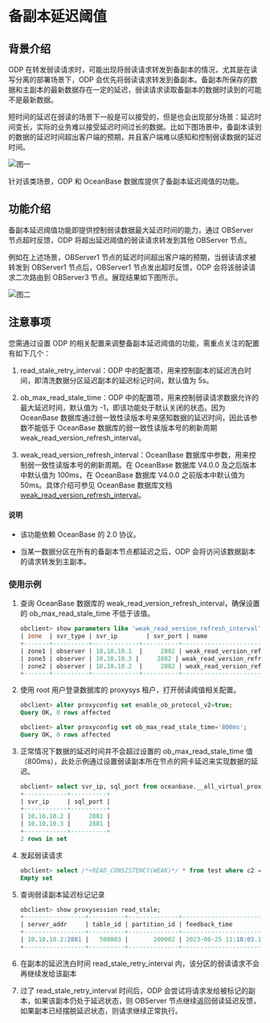 # 备副本延迟阈值

## 背景介绍

ODP 在转发弱读请求时，可能出现将弱读请求转发到备副本的情况，尤其是在读写分离的部署场景下，ODP 会优先将弱读请求转发到备副本。备副本所保存的数据和主副本的最新数据存在一定的延迟，弱读请求读取备副本的数据时读到的可能不是最新数据。

短时间的延迟在弱读的场景下一般是可以接受的，但是也会出现部分场景：延迟时间变长，实际的业务难以接受延迟时间过长的数据。比如下图场景中，备副本读到的数据的延迟时间超出客户端的预期，并且客户端难以感知和控制弱读数据的延迟时间。

![图一](https://obbusiness-private.oss-cn-shanghai.aliyuncs.com/doc/img/odp/V4.2.0/zh-CN/600.data-routing/600.follower-latency-threshold-01.png)

针对该类场景，ODP 和 OceanBase 数据库提供了备副本延迟阈值的功能。

## 功能介绍

备副本延迟阈值功能即提供控制弱读数据最大延迟时间的能力，通过 OBServer 节点超时反馈，ODP 将超出延迟阈值的弱读请求转发到其他 OBServer 节点。

例如在上述场景，OBServer1 节点的延迟时间超出客户端的预期，当弱读请求被转发到 OBServer1 节点后，OBServer1 节点发出超时反馈，ODP 会将该弱读请求二次路由到 OBServer3 节点。展现结果如下图所示。

![图二](https://obbusiness-private.oss-cn-shanghai.aliyuncs.com/doc/img/odp/V4.2.0/zh-CN/600.data-routing/600.follower-latency-threshold-02.png)

## 注意事项

您需通过设置 ODP 的相关配置来调整备副本延迟阈值的功能，需重点关注的配置有如下几个：

1. read_stale_retry_interval：ODP 中的配置项，用来控制副本的延迟洗白时间，即清洗数据分区延迟副本的延迟标记时间，默认值为 5s。

2. ob_max_read_stale_time：ODP 中的配置项，用来控制弱读请求数据允许的最大延迟时间，默认值为 -1，即该功能处于默认关闭的状态。因为 OceanBase 数据库通过弱一致性读版本号来感知数据的延迟时间，因此该参数不能低于 OceanBase 数据库的弱一致性读版本号的刷新周期 weak_read_version_refresh_interval。

3. weak_read_version_refresh_interval：OceanBase 数据库中参数，用来控制弱一致性读版本号的刷新周期。在 OceanBase 数据库 V4.0.0  及之后版本中默认值为 100ms，在 OceanBase 数据库 V4.0.0 之前版本中默认值为 50ms。具体介绍可参见 OceanBase 数据库文档 [weak_read_version_refresh_interval](https://www.oceanbase.com/docs/enterprise-oceanbase-database-cn-10000000001702121)。

<main id="notice" type='explain'>
   <h4>说明</h4>
   <ul>
   <li>
   <p>该功能依赖 OceanBase 的 2.0 协议。</p>
   </li>
   <li>
   <p>当某一数据分区在所有的备副本节点都延迟之后，ODP 会将访问该数据副本的请求转发到主副本。</p>
   </li>
   </ul>
</main>

### 使用示例

1. 查询 OceanBase 数据库的 weak_read_version_refresh_interval，确保设置的 ob_max_read_stale_time 不低于该值。

   ```sql
   obclient> show parameters like 'weak_read_version_refresh_interval';
   | zone  | svr_type | svr_ip        | svr_port | name                               | data_type | value | info                                                                       | section  | scope   | source  | edit_level        |
   +-------+----------+-------------+----------+------------------------------------+-----------+-------+----------------------------------------------------------------------------+----------+---------+---------+-------------------+
   | zone1 | observer | 10.10.10.1  |     2882 | weak_read_version_refresh_interval | NULL      | 100ms | the time interval to refresh cluster weak read version Range: [50ms, +∞)   | OBSERVER | CLUSTER | DEFAULT | DYNAMIC_EFFECTIVE |
   | zone3 | observer | 10.10.10.3 |     2882 | weak_read_version_refresh_interval | NULL      | 100ms | the time interval to refresh cluster weak read version Range: [50ms, +∞)   | OBSERVER | CLUSTER | DEFAULT | DYNAMIC_EFFECTIVE |
   | zone2 | observer | 10.10.10.2  |     2882 | weak_read_version_refresh_interval | NULL      | 100ms | the time interval to refresh cluster weak read version Range: [50ms, +∞)   | OBSERVER | CLUSTER | DEFAULT | DYNAMIC_EFFECTIVE |
   +-------+----------+-------------+----------+------------------------------------+-----------+-------+----------------------------------------------------------------------------+----------+---------+---------+-------------------+
   ```

2. 使用 root 用户登录数据库的 proxysys 租户，打开弱读阈值相关配置。

   ```sql
   obclient> alter proxyconfig set enable_ob_protocol_v2=true;
   Query OK, 0 rows affected

   obclient> alter proxyconfig set ob_max_read_stale_time='800ms';
   Query OK, 0 rows affected
   ```

3. 正常情况下数据的延迟时间并不会超过设置的 ob_max_read_stale_time 值（800ms），此处示例通过设置弱读副本所在节点的网卡延迟来实现数据的延迟。

   ```sql
   obclient> select svr_ip, sql_port from oceanbase.__all_virtual_proxy_schema where tenant_name = 'mysql' and database_name = 'test' and table_name = 'test' and sql_port > 0 AND role = 2;
   +------------+----------+
   | svr_ip     | sql_port |
   +------------+----------+
   | 10.10.10.2 |     2881 |
   | 10.10.10.3 |     2881 |
   +------------+----------+
   2 rows in set
   ```

4. 发起弱读请求

   ```sql
   obclient> select /*+READ_CONSISTENCY(WEAK)*/ * from test where c2 = 10;
   Empty set
   ```

5. 查询弱读副本延迟标记记录

   ```sql
   obclient> show proxysession read_stale;
   +-----------------+----------+--------------+----------------------------+
   | server_addr     | table_id | partition_id | feedback_time              |
   +-----------------+----------+--------------+----------------------------+
   | 10.10.10.2:2881 |   500003 |       200002 | 2023-06-25 11:18:03.129081 |
   +-----------------+----------+--------------+----------------------------+
   ```

6. 在副本的延迟洗白时间 read_stale_retry_interval 内，该分区的弱读请求不会再继续发给该副本

7. 过了 read_stale_retry_interval 时间后，ODP 会尝试将请求发给被标记的副本，如果该副本仍处于延迟状态，则 OBServer 节点继续返回弱读延迟反馈，如果副本已经摆脱延迟状态，则请求继续正常执行。
